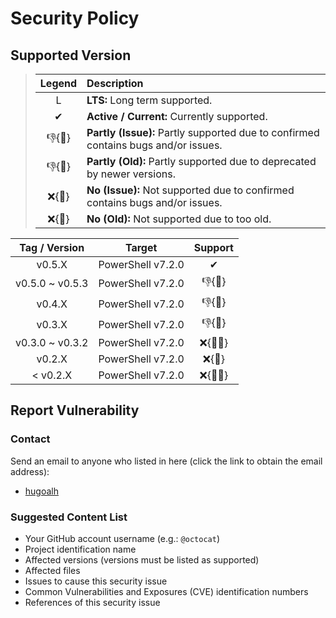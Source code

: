 # Security Policy

## Supported Version

> | **Legend** | **Description** |
> |:-:|:--|
> | L | **LTS:** Long term supported. |
> | ✔ | **Active / Current:** Currently supported. |
> | 👎{🐛} | **Partly (Issue):** Partly supported due to confirmed contains bugs and/or issues. |
> | 👎{🧓} | **Partly (Old):** Partly supported due to deprecated by newer versions. |
> | ❌{🐛} | **No (Issue):** Not supported due to confirmed contains bugs and/or issues. |
> | ❌{🧓} | **No (Old):** Not supported due to too old. |

| **Tag / Version** | **Target** | **Support** |
|:-:|:-:|:-:|
| v0.5.X | PowerShell v7.2.0 | ✔ |
| v0.5.0 \~ v0.5.3 | PowerShell v7.2.0 | 👎{🐛} |
| v0.4.X | PowerShell v7.2.0 | 👎{🧓} |
| v0.3.X | PowerShell v7.2.0 | 👎{🧓} |
| v0.3.0 \~ v0.3.2 | PowerShell v7.2.0 | ❌{🐛🧓} |
| v0.2.X | PowerShell v7.2.0 | ❌{🧓} |
| < v0.2.X | PowerShell v7.2.0 | ❌{🐛🧓} |

## Report Vulnerability

### Contact

Send an email to anyone who listed in here (click the link to obtain the email address):

- [hugoalh](https://github.com/hugoalh)

### Suggested Content List

- Your GitHub account username (e.g.: `@octocat`)
- Project identification name
- Affected versions (versions must be listed as supported)
- Affected files
- Issues to cause this security issue
- Common Vulnerabilities and Exposures (CVE) identification numbers
- References of this security issue
